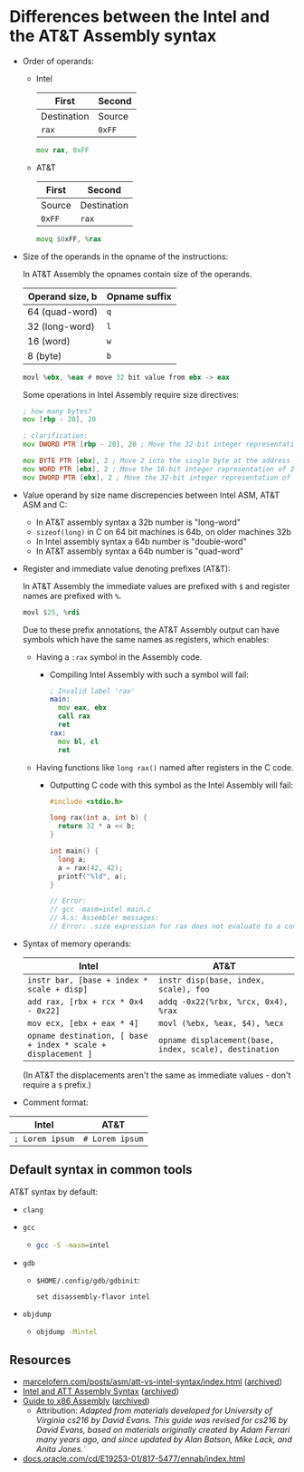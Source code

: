 # Differences between the Intel and the AT&T Assembly syntax

- Order of operands:

    - Intel

        | First       | Second |
        | ----------- | ------ |
        | Destination | Source |
        | `rax`       | `0xFF` |

        ```asm
        mov rax, 0xFF
        ```

    - AT&T

        | First  | Second      |
        | ------ | ----------- |
        | Source | Destination |
        | `0xFF` | `rax`       |

        ```asm
        movq $0xFF, %rax
        ```

- Size of the operands in the opname of the instructions:

    In AT&T Assembly the opnames contain size of the operands.

    | Operand size, b | Opname suffix |
    | --------------- | ------------- |
    | 64 (quad-word)  | `q`           |
    | 32 (long-word)  | `l`           |
    | 16 (word)       | `w`           |
    | 8 (byte)        | `b`           |

    ```asm
    movl %ebx, %eax # move 32 bit value from ebx -> eax
    ```

    Some operations in Intel Assembly require size directives:

    ```asm
    ; how many bytes?
    mov [rbp - 20], 20

    ; clarification:
    mov DWORD PTR [rbp - 20], 20 ; Move the 32-bit integer representation of 20 into 4 bytes starting at the address RBP - 20.

    mov BYTE PTR [ebx], 2 ; Move 2 into the single byte at the address stored in EBX.
    mov WORD PTR [ebx], 2 ; Move the 16-bit integer representation of 2 into the 2 bytes starting at the address in EBX.
    mov DWORD PTR [ebx], 2 ; Move the 32-bit integer representation of 2 into the 4 bytes starting at the address in EBX.
    ```


- Value operand by size name discrepencies between Intel ASM, AT&T ASM and C:

    - In AT&T assembly syntax a 32b number is "long-word"
    - `sizeof(long)` in C on 64 bit machines is 64b, on older machines 32b
    - In Intel assembly syntax a 64b number is "double-word"
    - In AT&T assembly syntax a 64b number is "quad-word"

- Register and immediate value denoting prefixes (AT&T):

    In AT&T Assembly the immediate values are prefixed with `$` and register names are prefixed with `%`.

    ```asm
    movl $25, %rdi
    ```

    Due to these prefix annotations, the AT&T Assembly output can have symbols which have the same names as registers, which enables:

    - Having a `:rax` symbol in the Assembly code.

        - Compiling Intel Assembly with such a symbol will fail:

            ```asm
            ; Invalid label 'rax'
            main:
              mov eax, ebx
              call rax
              ret
            rax:
              mov bl, cl
              ret
            ```

    - Having functions like `long rax()` named after registers in the C code.

        - Outputting C code with this symbol as the Intel Assembly will fail:

            ```c
            #include <stdio.h>

            long rax(int a, int b) {
              return 32 * a << b;
            }

            int main() {
              long a;
              a = rax(42, 42);
              printf("%ld", a);
            }

            // Error:
            // gcc -masm=intel main.c
            // A.s: Assembler messages:
            // Error: .size expression for rax does not evaluate to a constant
            ```

- Syntax of memory operands:

    | Intel                                                         | AT&T                                                   |
    | ------------------------------------------------------------- | ------------------------------------------------------ |
    | `instr bar, [base + index * scale + disp]`                    | `instr disp(base, index, scale), foo`                  |
    | `add rax, [rbx + rcx * 0x4 - 0x22]`                           | `addq -0x22(%rbx, %rcx, 0x4), %rax`                    |
    | `mov ecx, [ebx + eax * 4]`                                    | `movl (%ebx, %eax, $4), %ecx`                          |
    | `opname destination, [ base + index * scale + displacement ]` | `opname displacement(base, index, scale), destination` |

    (In AT&T the displacements aren't the same as immediate values - don't require a `$` prefix.)

- Comment format:

| Intel           | AT&T            |
| --------------- | --------------- |
| `; Lorem ipsum` | `# Lorem ipsum` |

## Default syntax in common tools

AT&T syntax by default:

- `clang`
- `gcc`
    - ```sh
      gcc -S -masm=intel
      ```
- `gdb`

    - `$HOME/.config/gdb/gdbinit`:

        ```
        set disassembly-flavor intel
        ```

- `objdump`

    - ```sh
      objdump -Mintel
      ```

## Resources

- [marcelofern.com/posts/asm/att-vs-intel-syntax/index.html](https://marcelofern.com/posts/asm/att-vs-intel-syntax/index.html) ([archived](https://archive.is/MmoR0))
- [Intel and ATT Assembly Syntax](https://homes.cs.washington.edu/~bodik/ucb/cs164/cs164-fall-2003/assembly.html) ([archived](https://archive.is/hesf4))
- [Guide to x86 Assembly](https://www.cs.virginia.edu/~evans/cs216/guides/x86.html) ([archived](https://archive.is/GtsZV))
    - Attribution: _Adapted from materials developed for University of Virginia cs216 by David Evans. This guide was revised for cs216 by David Evans, based on materials originally created by Adam Ferrari many years ago, and since updated by Alan Batson, Mike Lack, and Anita Jones.`_
- [docs.oracle.com/cd/E19253-01/817-5477/ennab/index.html](https://docs.oracle.com/cd/E19253-01/817-5477/ennab/index.html)

